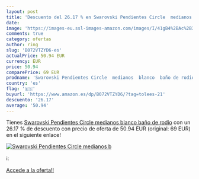 ```yaml
---
layout: post
title: 'Descuento del 26.17 % en Swarovski Pendientes Circle  medianos  b'
date: 
image: 'https://images-eu.ssl-images-amazon.com/images/I/41gB4%2BAc%2B3L._SL200_.jpg'
comments: true
category: ofertas
author: ring
slug: 'B072VTZYD6-es'
actualPrice: 50.94 EUR
currency: EUR
price: 50.94
comparePrice: 69 EUR
prodname: 'Swarovski Pendientes Circle  medianos  blanco  baño de rodio'
country: 'es'
flag: '🇪🇸'
buyurl: 'https://www.amazon.es/dp/B072VTZYD6/?tag=tolees-21'
descuento: '26.17'
average: '50.94'
---
```


Tienes [Swarovski Pendientes Circle  medianos  blanco  baño de rodio](https://www.amazon.es/dp/B072VTZYD6/?tag=tolees-21) con un 26.17 % de descuento con precio de oferta de 50.94 EUR (original: 69 EUR) en el siguiente enlace!

[![Swarovski Pendientes Circle  medianos  b](https://images-eu.ssl-images-amazon.com/images/I/41gB4%2BAc%2B3L._SL200_.jpg)](https://www.amazon.es/dp/B072VTZYD6/?tag=tolees-21)

ℹ️:


[Accede a la oferta!!](https://www.amazon.es/dp/B072VTZYD6/?tag=tolees-21)
